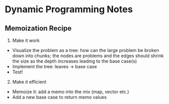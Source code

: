 # Dynamic Programming Notes
## Memoization Recipe
1. Make it work
- Visualize the problem as a tree: how can the large problem be broken down into chunks; the nodes are problems and the edges should shrink the size as the depth increases leading to the base case(s)
- Implement the tree: leaves -> base case
- Test!
2. Make it efficient
- Memoize it: add a memo into the mix (map, vector etc.)
- Add a new base case to return memo values
